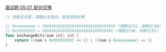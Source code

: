 [面试题 05.07. 配对交换](https://leetcode-cn.com/problems/exchange-lcci/)
```go
// 奇数位右移，偶数位左移动，取或得到结果

// 0xaaaaaaaa = 10101010101010101010101010101010 (偶数位为1，奇数位为0）
// 0x55555555 = 1010101010101010101010101010101 (偶数位为0，奇数位为1）
func exchangeBits(num int) int {
    return ((num & 0x55555555) << 1) | ((num & 0xaaaaaaaa) >> 1)
}
```